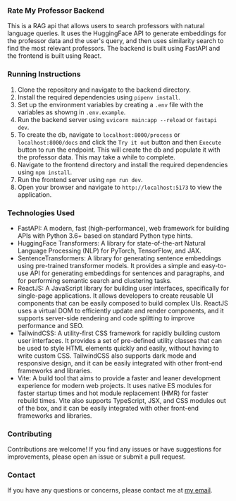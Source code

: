 ### Rate My Professor Backend
This is a RAG api that allows users to search professors with natural language queries. It uses the HuggingFace API to generate embeddings for the professor data and the user's query, and then uses similarity search to find the most relevant professors. The backend is built using FastAPI and the frontend is built using React.

### Running Instructions
1. Clone the repository and navigate to the backend directory.
2. Install the required dependencies using `pipenv install`.
3. Set up the environment variables by creating a `.env` file with the variables as showng in `.env.example`.
4. Run the backend server using `uvicorn main:app --reload` or `fastapi dev`.
5. To create the db, navigate to `localhost:8000/process` or `localhost:8000/docs` and click the `Try it out` button and then `Execute` button to run the endpoint. This will create the db and populate it with the professor data. This may take a while to complete.
6. Navigate to the frontend directory and install the required dependencies using `npm install`.
7. Run the frontend server using `npm run dev`.
8. Open your browser and navigate to `http://localhost:5173` to view the application.

### Technologies Used
* FastAPI: A modern, fast (high-performance), web framework for building APIs with Python 3.6+ based on standard Python type hints.
* HuggingFace Transformers: A library for state-of-the-art Natural Language Processing (NLP) for PyTorch, TensorFlow, and JAX.
* SentenceTransformers: A library for generating sentence embeddings using pre-trained transformer models. It provides a simple and easy-to-use API for generating embeddings for sentences and paragraphs, and for performing semantic search and clustering tasks.
* ReactJS: A JavaScript library for building user interfaces, specifically for single-page applications. It allows developers to create reusable UI components that can be easily composed to build complex UIs. ReactJS uses a virtual DOM to efficiently update and render components, and it supports server-side rendering and code splitting to improve performance and SEO.
* TailwindCSS: A utility-first CSS framework for rapidly building custom user interfaces. It provides a set of pre-defined utility classes that can be used to style HTML elements quickly and easily, without having to write custom CSS. TailwindCSS also supports dark mode and responsive design, and it can be easily integrated with other front-end frameworks and libraries.
* Vite: A build tool that aims to provide a faster and leaner development experience for modern web projects. It uses native ES modules for faster startup times and hot module replacement (HMR) for faster rebuild times. Vite also supports TypeScript, JSX, and CSS modules out of the box, and it can be easily integrated with other front-end frameworks and libraries.

### Contributing
Contributions are welcome! If you find any issues or have suggestions for improvements, please open an issue or submit a pull request.

### Contact
If you have any questions or concerns, please contact me at [my email](mailto:jesseosems123@gmail.com).